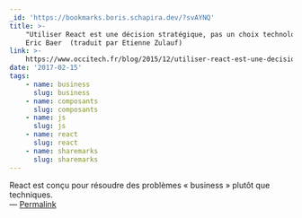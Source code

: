 ```yaml
---
_id: 'https://bookmarks.boris.schapira.dev/?svAYNQ'
title: >-
    "Utiliser React est une décision stratégique, pas un choix technologique",
    Eric Baer  (traduit par Etienne Zulauf)
link: >-
    https://www.occitech.fr/blog/2015/12/utiliser-react-est-une-decision-strategique-pas-un-choix-technologique/
date: '2017-02-15'
tags:
    - name: business
      slug: business
    - name: composants
      slug: composants
    - name: js
      slug: js
    - name: react
      slug: react
    - name: sharemarks
      slug: sharemarks
---
```


React est conçu pour résoudre des problèmes « business » plutôt que techniques.
<br>&#8212;
<a href="https://bookmarks.boris.schapira.dev/?svAYNQ" title="Permalink">Permalink</a>
